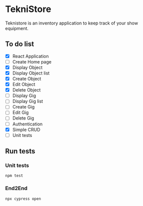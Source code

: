 # TekniStore
Teknistore is an inventory application to keep track of your show equipment.

## To do list

* [x] React Application
* [ ] Create Home page
* [x] Display Object
* [x] Display Object list
* [x] Create Object
* [x] Edit Object
* [x] Delete Object
* [ ] Display Gig
* [ ] Display Gig list
* [ ] Create Gig
* [ ] Edit Gig
* [ ] Delete Gig
* [ ] Authentication
* [x] Simple CRUD
* [ ] Unit tests

## Run tests

### Unit tests

`npm test`

### End2End

`npx cypress open`
